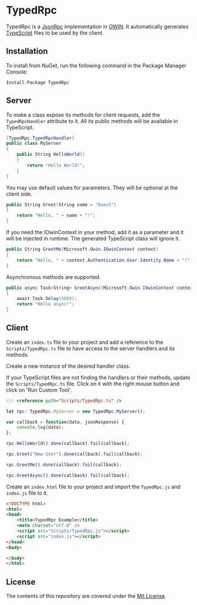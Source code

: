# TypedRpc

TypedRpc is a [JsonRpc](http://www.jsonrpc.org/specification) implementation in [OWIN](http://owin.org/). It automatically generates [TypeScript](https://www.typescriptlang.org/) files to be used by the client.

## Installation

To install from NuGet, run the following command in the Package Manager Console:

```
Install-Package TypedRpc
```

## Server

To make a class expose its methods for client requests, add the `TypedRpcHandler` attribute to it. All its public methods will be available in TypeScript.

```C#
[TypedRpc.TypedRpcHandler]
public class MyServer
{
	public String HelloWorld()
	{
		return "Hello World!";
	}
}
```

You may use default values for parameters. They will be optional at the client side.

```C#
public String Greet(String name = "Guest")
{
	return "Hello, " + name + "!";
}
```

If you need the IOwinContext in your method, add it as a parameter and it will be injected in runtime. The generated TypeScript class will ignore it.

```C#
public String GreetMe(Microsoft.Owin.IOwinContext context)
{
	return "Hello, " + context.Authentication.User.Identity.Name + "!";
}
```

Asynchronous methods are supported.

```C#
public async Task<String> GreetAsync(Microsoft.Owin.IOwinContext context)
{
	await Task.Delay(5000);
	return "Hello async!";
}
```

## Client

Create an `index.ts` file to your project and add a reference to the `Scripts/TypedRpc.ts` file to have access to the server handlers and its methods.

Create a new instance of the desired handler class.

If your TypeScript files are not finding the handlers or their methods, update the `Scripts/TypedRpc.ts` file. Click on it with the right mouse button and click on 'Run Custom Tool'.

```TypeScript
/// <reference path="Scripts/TypedRpc.ts" />

let rpc: TypedRpc.MyServer = new TypedRpc.MyServer();

var callback = function(data, jsonResponse) {
	console.log(data);
};

rpc.HelloWorld().done(callback).fail(callback);

rpc.Greet("New User").done(callback).fail(callback);

rpc.GreetMe().done(callback).fail(callback);

rpc.GreetAsync().done(callback).fail(callback);
```

Create an `index.html` file to your project and import the `TypedRpc.js` and `index.js` file to it.

```html
<!DOCTYPE html>
<html>
<head>
    <title>TypedRpc Example</title>
	<meta charset="utf-8" />
    <script src="Scripts/TypedRpc.js"></script>
    <script src="index.js"></script>
</head>
<body>

</body>
</html>
```

## License

The contents of this repository are covered under the [Mit License](http://opensource.org/licenses/MIT).
